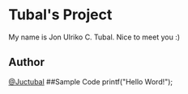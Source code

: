 # Tubal's Project
My name is Jon Ulriko C. Tubal. Nice to meet you :)
## Author
[@Juctubal](https://github.com/Juctubal)
##Sample Code
printf("Hello Word!");
